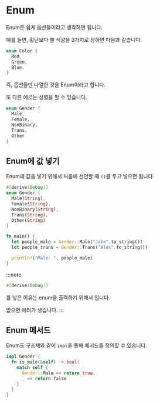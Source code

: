 # Enum

Enum은 쉽게 옵션들이라고 생각하면 됩니다.

예를 들면, 횡단보다 불 색깔을 3가지로 정하면 다음과 같습니다.

```rust
enum Color {
  Red,
  Green,
  Blue,
}
```

즉, 옵션들만 나열한 것을 Enum이라고 합니다.

또 다른 예로는 성별을 할 수 있습니다.

```rust
enum Gender {
  Male,
  Female,
  NonBinary,
  Trans,
  Other
}
```

## Enum에 값 넣기

Enum에 값을 넣기 위해서 처음에 선언할 때 `()`를 두고 넣으면 됩니다.

```rust
#[derive(Debug)]
enum Gender {
  Male(String),
  Female(String),
  NonBinary(String),
  Trans(String),
  Other(String)
}

fn main() {
  let people_male = Gender::Male("Jake".to_string())
  let people_trans = Gender::Trans("Alex".to_string())

  println!("Male: ", people_male)
}
```

:::note

```rust
#[derive(Debug)]
```

를 넣은 이유는 enum을 출력하기 위해서 입니다.

없으면 에러가 생깁니다.
:::

## Enum 메서드

Enum도 구조체와 같이 `impl`을 통해 메서드를 정의할 수 있습니다.

```rust
impl Gender {
  fn is_male(&self) -> bool{
    match self {
      Gender::Male => return true,
      _ => return false
    }
  }
}
```
